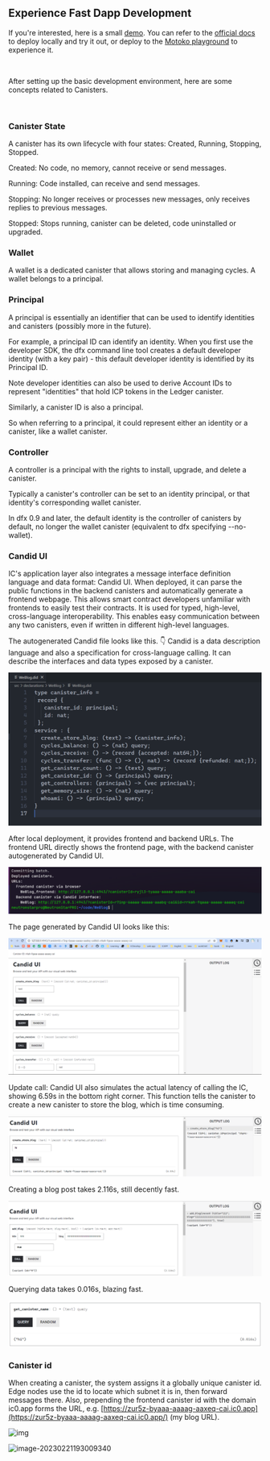## Experience Fast Dapp Development

If you're interested, here is a small [demo](https://github.com/NeutronStarPRO/WeBlog). You can refer to the [official docs](https://internetcomputer.org/docs/current/developer-docs/) to deploy locally and try it out, or deploy to the [Motoko playground](https://m7sm4-2iaaa-aaaab-qabra-cai.raw.ic0.app/) to experience it. 

<br>

After setting up the basic development environment, here are some concepts related to Canisters. 

<br>

### Canister State

A canister has its own lifecycle with four states: Created, Running, Stopping, Stopped.

Created: No code, no memory, cannot receive or send messages.

Running: Code installed, can receive and send messages.

Stopping: No longer receives or processes new messages, only receives replies to previous messages.

Stopped: Stops running, canister can be deleted, code uninstalled or upgraded.



### Wallet

A wallet is a dedicated canister that allows storing and managing cycles. A wallet belongs to a principal.



### Principal

A principal is essentially an identifier that can be used to identify identities and canisters (possibly more in the future).

For example, a principal ID can identify an identity. When you first use the developer SDK, the dfx command line tool creates a default developer identity (with a key pair) - this default developer identity is identified by its Principal ID.

Note developer identities can also be used to derive Account IDs to represent "identities" that hold ICP tokens in the Ledger canister.

Similarly, a canister ID is also a principal.

So when referring to a principal, it could represent either an identity or a canister, like a wallet canister.



### Controller

A controller is a principal with the rights to install, upgrade, and delete a canister.

Typically a canister's controller can be set to an identity principal, or that identity's corresponding wallet canister.

In dfx 0.9 and later, the default identity is the controller of canisters by default, no longer the wallet canister (equivalent to dfx specifying --no-wallet).



### Candid UI

IC's application layer also integrates a message interface definition language and data format: Candid UI. When deployed, it can parse the public functions in the backend canisters and automatically generate a frontend webpage. This allows smart contract developers unfamiliar with frontends to easily test their contracts. It is used for typed, high-level, cross-language interoperability. This enables easy communication between any two canisters, even if written in different high-level languages.

The autogenerated Candid file looks like this. 👇 Candid is a data description language and also a specification for cross-language calling. It can describe the interfaces and data types exposed by a canister.

<div class="center-image">
<img src="assets/DeployCanister/image-20230221190505528.png" alt="image-20230221190505528" style="zoom:67%;" />
</div>

After local deployment, it provides frontend and backend URLs. The frontend URL directly shows the frontend page, with the backend canister autogenerated by Candid UI.

<div class="center-image">
<img src="assets/DeployCanister/image-20230221190800333.png" alt="image-20230221190800333" style="zoom:77%;" />
</div>

The page generated by Candid UI looks like this:

<div class="center-image">
<img src="assets/DeployCanister/image-20230221191148323.png" alt="image-20230221191148323" style="zoom:60%;" />
</div>

Update call: Candid UI also simulates the actual latency of calling the IC, showing 6.59s in the bottom right corner. This function tells the canister to create a new canister to store the blog, which is time consuming.

<div class="center-image">
<img src="assets/DeployCanister/image-20230221193245665.png" alt="image-20230221193245665" style="zoom:67%;" />
</div>

Creating a blog post takes 2.116s, still decently fast.

<div class="center-image">
<img src="assets/DeployCanister/image-20230221194229889.png" alt="image-20230221194229889" style="zoom:67%;" />
</div>

Querying data takes 0.016s, blazing fast.

<div class="center-image">
<img src="assets/DeployCanister/image-20230221194314126.png" alt="image-20230221194314126" style="zoom:80%;" />
</div>



### Canister id

When creating a canister, the system assigns it a globally unique canister id. Edge nodes use the id to locate which subnet it is in, then forward messages there. Also, prepending the frontend canister id with the domain ic0.app forms the URL, e.g. [https://zur5z-byaaa-aaaag-aaxeq-cai.ic0.app](https://zur5z-byaaa-aaaag-aaxeq-cai.ic0.app/) (my blog URL).

![img](https://neutronstardao.github.io/constellationzh.github.io/4.%E5%AE%B9%E5%99%A8(Canister)/assets/3.%E9%83%A8%E7%BD%B2%E8%87%AA%E5%B7%B1%E7%9A%84Canister/1222.png)

![image-20230221193009340](https://neutronstardao.github.io/constellationzh.github.io/4.%E5%AE%B9%E5%99%A8(Canister)/assets/3.%E9%83%A8%E7%BD%B2%E8%87%AA%E5%B7%B1%E7%9A%84Canister/image-20230221193009340.png)

